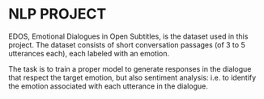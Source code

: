 # NLP PROJECT 
EDOS, Emotional Dialogues in Open Subtitles, is the dataset used in this project.  The dataset consists of short conversation passages (of 3 to 5 utterances each), 
each labeled with an emotion.

The task is to train a proper model to generate responses in the dialogue that respect the target emotion, but also sentiment analysis: i.e.
to identify the emotion associated with each utterance in the dialogue.
